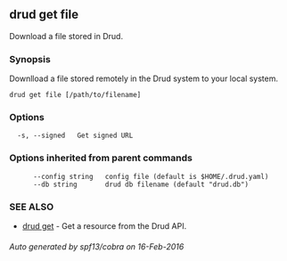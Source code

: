 ## drud get file

Download a file stored in Drud.

### Synopsis


Downlload a file stored remotely in the Drud system to your local system.

```
drud get file [/path/to/filename]
```

### Options

```
  -s, --signed   Get signed URL
```

### Options inherited from parent commands

```
      --config string   config file (default is $HOME/.drud.yaml)
      --db string       drud db filename (default "drud.db")
```

### SEE ALSO
* [drud get](drud_get.md)	 - Get a resource from the Drud API.

###### Auto generated by spf13/cobra on 16-Feb-2016

